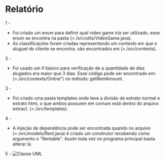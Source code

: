 # Relatório

1 - 
  * Foi criado um enum para definir qual video game iria ser utilizado, esse enum se encontra
  na pasta (>./src/utils/VideoGame.java).
  * As classificações foram criadas representando um contexto em que o aluguel do cliente se
  encontra. são encontrados em (>./src/contexts).

2 -
  * Foi usado um if básico para verificação de a quantidade de dias alugados era maior que 
  3 dias. Esse código pode ser encontrado em: (>./src/contexts/Online") no método: getRentAmount.

3 - 
  * Foi criado uma pasta templates onde teve a divisão de extrato normal e extrato html, o que
  ambos possuem em comum está dentro do arquivo extract. (>./src/templates).

4 -
  * A injeção de dependência pode ser encontrada quando no arquivo (>./src/models/Rent.java) é criado um construtor recebendo como argumento o "Rentable". Assim toda vez no programa principal basta alterar lá.

5 - 
![Classe UML](https://user-images.githubusercontent.com/43156311/229991967-0df04da2-8392-4688-8a59-a27d4be26bb5.jpeg)
